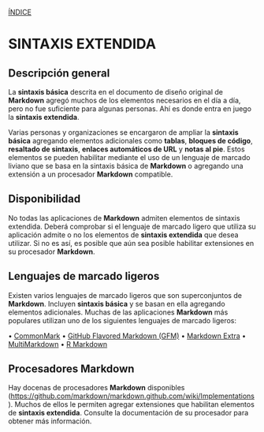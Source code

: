 [ÍNDICE](https://github.com/Zet0699/Guia_markdown/blob/Zet_main/README.md)


# **SINTAXIS EXTENDIDA**


## **Descripción general**
La **sintaxis básica** descrita en el documento de diseño original de **Markdown** agregó muchos de los elementos necesarios en el día a día, pero no fue suficiente para algunas personas. Ahí es donde entra en juego la **sintaxis extendida**.

Varias personas y organizaciones se encargaron de ampliar la **sintaxis básica** agregando elementos adicionales como **tablas**, **bloques de código**, **resaltado de sintaxis**, **enlaces automáticos de URL** y **notas al pie**. Estos elementos se pueden habilitar mediante el uso de un lenguaje de marcado liviano que se basa en la sintaxis básica de **Markdown** o agregando una extensión a un procesador **Markdown** compatible.


## **Disponibilidad**
No todas las aplicaciones de **Markdown** admiten elementos de sintaxis extendida. Deberá comprobar si el lenguaje de marcado ligero que utiliza su aplicación admite o no los elementos de **sintaxis extendida** que desea utilizar. Si no es así, es posible que aún sea posible habilitar extensiones en su procesador **Markdown**.


## **Lenguajes de marcado ligeros**
Existen varios lenguajes de marcado ligeros que son superconjuntos de **Markdown**. Incluyen **sintaxis básica** y se basan en ella agregando elementos adicionales. Muchas de las aplicaciones **Markdown** más populares utilizan uno de los siguientes lenguajes de marcado ligeros:

• [CommonMark](https://commonmark.org/)
• [GitHub Flavored Markdown (GFM)](https://github.github.com/gfm/)
• [Markdown Extra](https://michelf.ca/projects/php-markdown/extra/)
• [MultiMarkdown](https://fletcherpenney.net/multimarkdown/)
• [R Markdown](https://rmarkdown.rstudio.com/)


## **Procesadores Markdown**
Hay docenas de procesadores **Markdown** disponibles \(<https://github.com/markdown/markdown.github.com/wiki/Implementations>\). Muchos de ellos le permiten agregar extensiones que habilitan elementos de **sintaxis extendida**. Consulte la documentación de su procesador para obtener más información.
